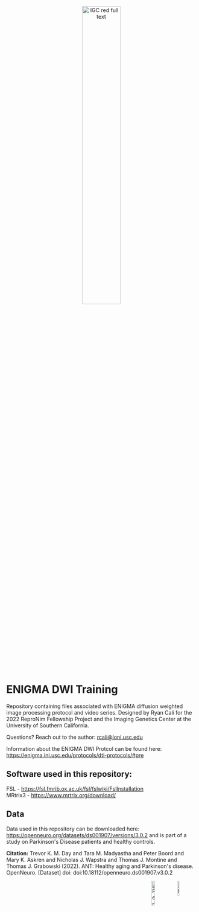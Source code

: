<a href="https://enigma.ini.usc.edu/">
  <div align="center">
    <img src="https://user-images.githubusercontent.com/71532882/236649110-83b2c82b-3aed-472e-ad43-b499fad76c4e.png" alt="IGC red full text" width="45%" height="45%">
  </div>
</a>


# ENIGMA DWI Training

Repository containing files associated with ENIGMA diffusion weighted image processing protocol and video series. Designed by Ryan Cali for the 2022 ReproNim Fellowship Project and the Imaging Genetics Center at the University of Southern California. 

Questions? Reach out to the author: rcali@loni.usc.edu


Information about the ENIGMA DWI Protcol can be found here: https://enigma.ini.usc.edu/protocols/dti-protocols/#pre


## Software used in this repository:

FSL - https://fsl.fmrib.ox.ac.uk/fsl/fslwiki/FslInstallation
<br>
MRtrix3 - https://www.mrtrix.org/download/

## Data

Data used in this repository can be downloaded here: https://openneuro.org/datasets/ds001907/versions/3.0.2 and is part of a study on Parkinson's Disease patients and healthy controls.

**Citation:** Trevor K. M. Day and Tara M. Madyastha and Peter Boord and Mary K. Askren and Nicholas J. Wapstra and Thomas J. Montine and Thomas J. Grabowski (2022). ANT: Healthy aging and Parkinson's disease. OpenNeuro. [Dataset] doi: doi:10.18112/openneuro.ds001907.v3.0.2


<a href="https://igc.ini.usc.edu/"><img src="https://user-images.githubusercontent.com/71532882/236710395-09aa5dad-a7df-4316-a8f1-7a9f07fe8358.png" alt="IGC red full text" width="10%" height="10%" align="right"></a>


<a href="https://www.repronim.org/"><img src="https://user-images.githubusercontent.com/71532882/236649522-5157df8d-3b8a-43eb-b871-88268c11fa60.png" alt="ReproNim" width="13%" height="13%" align="right"></a>



